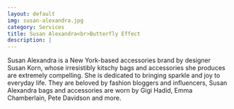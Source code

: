```yaml
---
layout: default
img: susan-alexandra.jpg
category: Services
title: Susan Alexandra<br>Butterfly Effect
description: |
---
```

  Susan Alexandra is a New York-based accessories brand by designer Susan Korn, whose irresistibly kitschy bags and accessories she produces are extremely compelling. She is dedicated to bringing sparkle and joy to everyday life. They are beloved by fashion bloggers and influencers, Susan Alexandra bags and accessories are worn by Gigi Hadid, Emma Chamberlain, Pete Davidson and more.  
